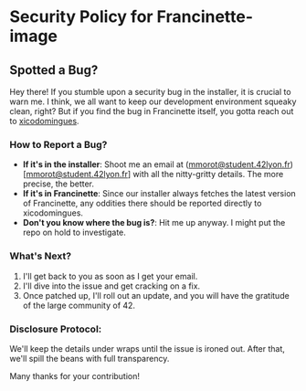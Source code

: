 # Security Policy for Francinette-image

## Spotted a Bug?

Hey there! If you stumble upon a security bug in the installer, it is crucial to warn me. I think, we all want to keep our development environment squeaky clean, right? But if you find the bug in Francinette itself, you gotta reach out to [xicodomingues](https://github.com/xicodomingues).

### How to Report a Bug?

- **If it's in the installer**: Shoot me an email at (mmorot@student.42lyon.fr)[mmorot@student.42lyon.fr] with all the nitty-gritty details. The more precise, the better.
- **If it's in Francinette**: Since our installer always fetches the latest version of Francinette, any oddities there should be reported directly to xicodomingues.
- **Don't you know where the bug is?**: Hit me up anyway. I might put the repo on hold to investigate.

### What's Next?

1. I'll get back to you as soon as I get your email.
2. I'll dive into the issue and get cracking on a fix.
3. Once patched up, I'll roll out an update, and you will have the gratitude of the large community of 42.

### Disclosure Protocol:

We'll keep the details under wraps until the issue is ironed out. After that, we'll spill the beans with full transparency.

Many thanks for your contribution!
